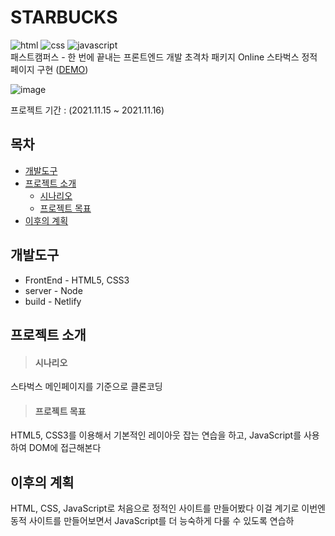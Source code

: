 # STARBUCKS
![html](https://img.shields.io/badge/HTML5-E34F26)
![css](https://img.shields.io/badge/CSS3-1572B6)
![javascript](https://img.shields.io/badge/JavaScript-F7DF1E)
<br />
패스트캠퍼스 - 한 번에 끝내는 프론트엔드 개발 초격차 패키지 Online 스타벅스 정적페이지 구현 ([DEMO](https://starbuacks.netlify.app))

![image](https://user-images.githubusercontent.com/43946794/201849237-076bf48f-ae5c-4dc1-84c5-1852c21e39c0.png)

프로젝트 기간 : (2021.11.15 ~ 2021.11.16)


## 목차
* <a href="#개발도구">개발도구</a>
* <a href="#프로젝트-소개">프로젝트 소개</a>
  * <a href="#시나리오">시나리오</a>
  * <a href="#프로젝트-목표">프로젝트 목표</a>
* <a href="#이후의-계획">이후의 계획</a>


## 개발도구
* FrontEnd - HTML5, CSS3
* server - Node
* build - Netlify

## 프로젝트 소개
> #### 시나리오
스타벅스 메인페이지를 기준으로 클론코딩

> #### 프로젝트 목표
HTML5, CSS3를 이용해서 기본적인 레이아웃 잡는 연습을 하고, JavaScript를 사용하여 DOM에 접근해본다


## 이후의 계획
HTML, CSS, JavaScript로 처음으로 정적인 사이트를 만들어봤다 이걸 계기로 이번엔 동적 사이트를 만들어보면서 JavaScript를 더 능숙하게 다룰 수 있도록 연습하
